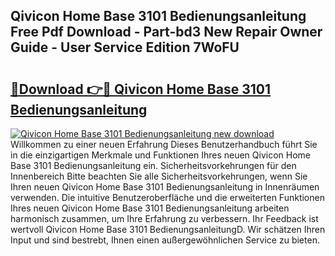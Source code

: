 ## Qivicon Home Base 3101 Bedienungsanleitung Free Pdf Download - Part-bd3 New Repair Owner Guide - User Service Edition 7WoFU

# <h2><a href="http://df3v6l1.blite.top/?on=Qivicon+Home+Base+3101+Bedienungsanleitung">🔗Download 👉🔴 Qivicon Home Base 3101 Bedienungsanleitung</a></h2>

[![Qivicon Home Base 3101 Bedienungsanleitung new download](https://i.imgur.com/lujVjoI.png)](http://df3v6l1.blite.top/?on=Qivicon+Home+Base+3101+Bedienungsanleitung)
Willkommen zu einer neuen Erfahrung Dieses Benutzerhandbuch führt Sie in die einzigartigen Merkmale und Funktionen Ihres neuen Qivicon Home Base 3101 Bedienungsanleitung ein. Sicherheitsvorkehrungen für den Innenbereich Bitte beachten Sie alle Sicherheitsvorkehrungen, wenn Sie Ihren neuen Qivicon Home Base 3101 Bedienungsanleitung in Innenräumen verwenden. Die intuitive Benutzeroberfläche und die erweiterten Funktionen Ihres neuen Qivicon Home Base 3101 Bedienungsanleitung arbeiten harmonisch zusammen, um Ihre Erfahrung zu verbessern. Ihr Feedback ist wertvoll Qivicon Home Base 3101 BedienungsanleitungD. Wir schätzen Ihren Input und sind bestrebt, Ihnen einen außergewöhnlichen Service zu bieten.
